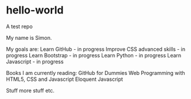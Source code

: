 # hello-world
A test repo

My name is Simon.

My goals are:
  Learn GitHub - in progress
  Improve CSS advanced skills - in progress
  Learn Bootstrap - in progress
  Learn Python - in progress
  Learn Javascript - in progress

Books I am currently reading:
  GitHub for Dummies
  Web Programming with HTML5, CSS and Javascript
  Eloquent Javascript

Stuff more stuff etc.

